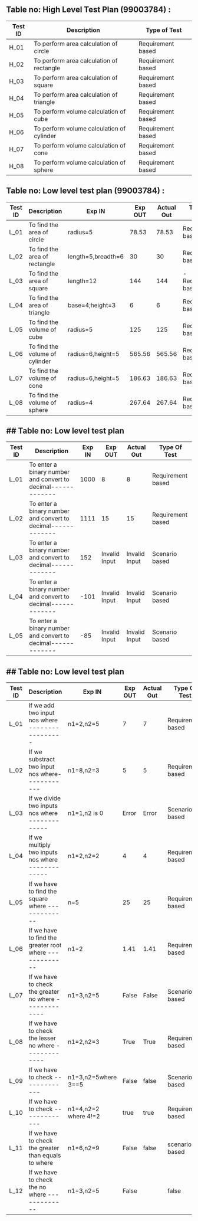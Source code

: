 ## Table no: High Level Test Plan (99003784) :

| **Test ID** | **Description**| **Type of Test** |
|-------------|--------------------------------------|------------      |
| H_01        | To perform area calculation of circle| Requirement based|
| H_02        | To perform area calculation of rectangle| Requirement based |
| H_03        | To perform area calculation of square| Requirement based |
| H_04        | To perform area calculation of triangle| Requirement based |
| H_05        | To perform volume calculation of cube| Requirement based |
| H_06        | To perform volume calculation of cylinder | Requirement based |
| H_07        | To perform volume calculation of cone| Requirement based |
| H_08        | To perform volume calculation of sphere| Requirement based |


## Table no: Low level test plan (99003784) :

| **Test ID** | **Description**                                              | **Exp IN**       | **Exp OUT** | **Actual Out** |**Type Of Test**    |    
|-------------|--------------------------------------------------------------|------------      |-------------|----------------|------------------  |
|  L_01       |  To find the area of circle   |radius=5  |78.53| 78.53|Requirement based |
|  L_02       |To find the area of rectangle|length=5,breadth=6|30 |30|Requirement based |
|  L_03       |To find the area of square| length=12    |144    |144   |-Requirement based  |   
|  L_04       |To find the area of triangle|  base=4;height=3 |6  |6|Requirement based|
|  L_05       |To find the volume of cube | radius=5         |125 | 125          | Requirement based  |
|  L_06       |To find the volume of cylinder| radius=6,height=5|565.56|565.56|  Requirement based |
|  L_07       |To find the volume of cone| radius=6,height=5|186.63|186.63|Requirement based |
|  L_08       |To find the volume of sphere|radius=4  |267.64   |267.64|Requirement based|



## ## Table no: Low level test plan

| **Test ID** | **Description**                                              | **Exp IN**      | **Exp OUT** | **Actual Out** |**Type Of Test**  |    
|-------------|--------------------------------------------------------------|-----------------|-------------|----------------|------------------|
|  L_01       |  To enter a binary number and convert to decimal-------------|      1000       |      8      |       8        |Requirement based |
|  L_02       |  To enter a binary number and convert to decimal-------------|      1111       |      15     |       15       |Requirement based |
|  L_03       |  To enter a binary number and convert to decimal-------------|       152       |Invalid Input|  Invalid Input |  Scenario based  |   
|  L_04       |  To enter a binary number and convert to decimal-------------|      -101       |Invalid Input|  Invalid Input |  Scenario based  |
|  L_05       |  To enter a binary number and convert to decimal-------------|       -85       |Invalid Input|  Invalid Input |  Scenario based  |


## ## Table no: Low level test plan

| **Test ID** | **Description**                                       | **Exp IN**   | **Exp OUT** | **Actual Out** |**Type Of Test**  |    
|-------------|-------------------------------------------------------|------------- |-------------|----------------|------------------|
|  L_01       | If we add two input nos where -----------------       |  n1=2,n2=5    |     7      |       7        |Requirement based |
|  L_02       |  If we substract two input nos where------------      |  n1=8,n2=3    |      5     |       5        |Requirement based |
|  L_03       | If we divide two inputs nos where -------------       |  n1=1,n2 is 0 |   Error    |       Error    |Scenario based    |   
|  L_04       | If we multiply two inputs nos where -------------     |  n1=2,n2=2    |       4    |        4       |Requirement based |
|  L_05       | If we have to find the square  where -------------    |     n=5       |     25     |      25        |Requirement based |
| L_06       | If we have to find the greater root where -------------|     n1=2      |     1.41   |      1.41      |Requirement based |
| L_07       | If we have to check the greater no where ------------- |    n1=3,n2=5  |      False |     False      |Scenario based    |
| L_08       | If we have to check the lesser no where -------------  |     n1=2,n2=3 |     True   |     True       |Requirement based |
| L_09       | If we have to check  -------------                     |n1=3,n2=5where  3==5 | False|     false      |Scenario based    |
| L_10       | If we have to check  -------------                     |n1=4,n2=2 where 4!=2 |true  |     true       |Requirement based |
| L_11       | If we have to check the greater than equals to  where  | n1=6,n2=9     |False       |     false       |scenario based    |
| L_12       | If we have to check the  no where -------------        |n1=3,n2=5      |False|      |     false      |Scenario based    |


